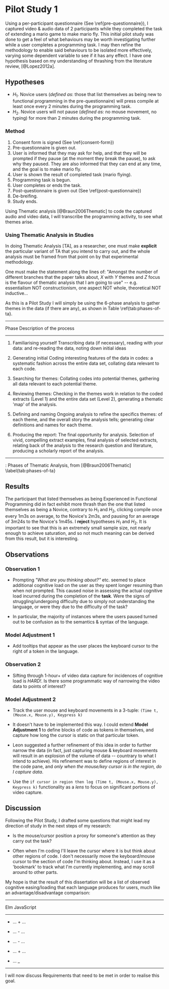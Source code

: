 # Pilot Study 1

Using a per-participant questionnaire (See \ref{pre-questionnaire}), I captured video
& audio data of 2 participants while they completed the task of extending a
mario game to make mario fly. This initial pilot study was done to get a feel of
what behaviours may be worth investigating further while a user completes a
programming task.  I may then refine the methodology to enable said behaviours
to be isolated more effectively, varying some dependent variable to see if it
has any effect. I have one hypothesis based on my understanding of thrashing
from the literature review, [@Lopez2012a].

## Hypotheses

* $H_1$. Novice users (*defined as*: those that list themselves as being new to
  functional programming in the pre-questionnaire)
  will press compile at least once every 2 minutes during the programming task.
* $H_2$. Novice users will not pause (*defined as:* no mouse movement, no
  typing) for more than 2 minutes during the programming task.

### Method

1. Consent form is signed (See \ref{consent-form})
2. Pre-questionnaire is given out.
3. User is informed that they may ask for help, and that they will
   be prompted if they pause (at the moment they break the pause), to ask why they
   paused. They are also informed that they can end at any time, and the goal is
   to make mario fly.
4. User is shown the result of completed task (mario flying).
4. Programming task is begun.
5. User completes or ends the task.
6. Post-questionnaire is given out (See \ref{post-questionnaire})
7. De-breifing.
8. Study ends.

Using Thematic analysis [@Braun2006Thematic] to code the captured audio and
video data, I will transcribe the programming activity, to see what themes
arise. 

### Using Thematic Analysis in Studies

In doing Thematic Analysis [TA], as a researcher, one must make **explicit** the
particular variant of TA that you intend to carry out, and the whole analysis
must be framed from that point on by that experimental methodology.

One must make the statement along the lines of: "Amongst the number of different
branches that the paper talks about, *X* with *Y* themes and *Z* focus is the
flavour of thematic analysis that I am going to use" -- e.g. essentialism NOT
constructionism, one aspect NOT whole, theoretical NOT inductive...

As this is a Pilot Study I will simply be using the 6-phase analysis to gather
themes in the data (if there are any), as shown in Table \ref{tab:phases-of-ta}.

  ----------------------------------------------------------------------
  Phase                       Description of the process
  --------------------------- ------------------------------------------
  1. Familiarising yourself   Transcribing data (if necessary), reading
  with your data:             and re-reading the data, noting down
                              initial ideas

  2. Generating initial       Coding interesting features of the data in
  codes:                      a systematic fashion across the entire
                              data set, collating data relevant to each
                              code.

  3. Searching for themes:    Collating codes into potential themes,
                              gathering all data relevant to each
                              potential theme.

  4. Reviewing themes:        Checking in the themes work in relation to
                              the coded extracts (Level 1) and the
                              entire data set (Level 2), generating a
                              thematic 'map' of the analysis.

  5. Defining and naming      Ongoing analysis to refine the specifics
  themes:                     of each theme, and the overall story the
                              analysis tells; generating clear
                              definitions and names for each theme.

  6. Producing the report:    The final opportunity for analysis.
                              Selection of vivid, compelling extract
                              examples, final analysis of selected
                              extracts, relating back of the analysis to
                              the research question and literature,
                              producing a scholarly report of the
                              analysis.
  ----------------------------------------------------------------------

  : Phases of Thematic Analysis, from [@Braun2006Thematic]
  \label{tab:phases-of-ta}

## Results

The participant that listed themselves as being Experienced in Functional
Programming did in fact exhibit more thrash than the one that listed themselves
as being a Novice, contrary to $H_1$ and $H_2$, clicking compile once every 1m3s
on average, to the Novice's 2m3s, and pausing for an average of 3m24s to the
Novice's 1m45s. I **reject** hypotheses $H_1$ and $H_2$. It is important to see
that this is an extremely small sample size, not nearly enough to achieve
saturation, and so not much meaning can be derived from this result, but it is
interesting.

## Observations

### Observation 1

* Prompting *"What are you thinking about?"* etc. seemed to place additional
  cognitive load on the user as they spent longer resuming than when not
  prompted. This caused noise in assessing the actual cognitive load incurred
  during the completion of the **task**. Were the signs of struggling/undergoing
  difficulty due to simply not understanding the language, or were they due to
  the difficulty of the task?

* In particular, the majority of instances where the users paused turned out to
  be confusion as to the semantics & syntax of the language.

### Model Adjustment 1

* Add tooltips that appear as the user places the keyboard cursor to the right
  of a token in the language.

### Observation 2

* Sifting through 1-hour+ of video data capture for incidences of cognitive load
  is *HARD!*. Is there some programmatic way of narrowing the video data to
  points of interest?

### Model Adjustment 2

* Track the user mouse and keyboard movements in a 3-tuple: `(Time t, (Mouse.x,
  Mouse.y), Keypress k)`
  
* It doesn't have to be implemented this way. I could extend **Model Adjustment
  1** to define blocks of code as tokens in themselves, and capture how long the
  cursor is static on that particular token.

* Leon suggested a further refinement of this idea in order to further narrow
  the data (in fact, just capturing mouse & keyboard movements will result in an
  explosion of the volume of data -- countrary to what I intend to achieve). His
  refinement was to define regions of interest in the code pane, and *only when
  the mouse/key cursor is in the region, do I capture data*. 

* Use the `if cursor in region then log (Time t, (Mouse.x, Mouse.y), Keypress
  k)` functionality as a *lens* to focus on significant portions of video
  capture.

## Discussion

Following the Pilot Study, I drafted some questions that might lead my direction
of study in the next steps of my research:

* Is the mouse/cursor position a proxy for someone's attention as they carry out
  the task?

* Often when I'm coding I'll leave the cursor where it is but think about other
  regions of code. I don't necessarily move the keyboard/mouse cursor to the
  section of code I'm thinking about. Instead, I use it as a 'bookmark' to track
  what I'm currently implementing, and may scroll around to other parts.

My hope is that the result of this dissertation will be a list of observed
cognitive easing/loading that each language produces for users, much like an
advantage/disadvantage comparison:

----------- ------------
Elm         JavaScript
----------- ------------
+ ...       + ...

+ ...       - ...

- ...       - ...

- ...       + ...

+ ...       _
----------- ------------

I will now discuss Requirements that need to be met in order to realise this
goal.
